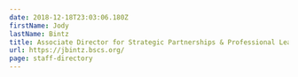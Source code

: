 ```yaml
---
date: 2018-12-18T23:03:06.180Z
firstName: Jody
lastName: Bintz
title: Associate Director for Strategic Partnerships & Professional Learning
url: https://jbintz.bscs.org/
page: staff-directory
---
```

